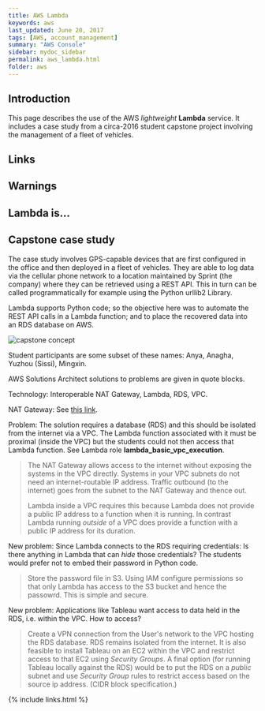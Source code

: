 ```yaml
---
title: AWS Lambda
keywords: aws
last_updated: June 20, 2017
tags: [AWS, account_management]
summary: "AWS Console"
sidebar: mydoc_sidebar
permalink: aws_lambda.html
folder: aws
---
```


## Introduction


This page describes the use of the AWS *lightweight* **Lambda** service. It includes a case study 
from a circa-2016 student capstone project involving the management of a fleet of vehicles. 


## Links


## Warnings


## Lambda is...


## Capstone case study

The case study involves GPS-capable devices that are first configured in the office and then deployed
in a fleet of vehicles. They are able to log data via the cellular phone network to a location maintained
by Sprint (the company) where they can be retrieved using a REST API. This in turn can be called programmatically
for example using the Python urllib2 Library. 


Lambda supports Python code; so the objective here was to automate the REST API calls in a Lambda function; 
and to place the recovered data into an RDS database on AWS. 


![capstone concept](/documentation/images/aws/aws_lambda0001.png)


Student participants are some subset of these names: Anya, Anagha, Yuzhou (Sissi), Mingxin.


AWS Solutions Architect solutions to problems are given in quote blocks.


Technology: Interoperable NAT Gateway, Lambda, RDS, VPC.


NAT Gateway: See [this link](http://docs.aws.amazon.com/AmazonVPC/latest/UserGuide/vpc-nat-gateway.html).


Problem: The solution requires a database (RDS) and this should be isolated from the internet via a VPC.
The Lambda function associated with it must be proximal (inside the VPC) but the students could not then
access that Lambda function. See Lambda role **lambda_basic_vpc_execution**.


> The NAT Gateway allows access to the internet without exposing the systems in the VPC directly.
> Systems in your VPC subnets do not need an internet-routable IP address. Traffic outbound (to the internet)
> goes from the subnet to the NAT Gateway and thence out. 
>
> Lambda inside a VPC requires this because Lambda does not provide a public IP address to a function when it is 
> running. In contrast Lambda running *outside* of a VPC does provide a function with a public IP address 
> for its duration.


New problem: Since Lambda connects to the RDS requiring credentials: Is there anything in Lambda that can *hide*
those credentials? The students would prefer not to embed their password in Python code. 


> Store the password file in S3. Using IAM configure permissions so that only Lambda has access to the S3 bucket
> and hence the passowrd. This is simple and secure. 


New problem: Applications like Tableau want access to data held in the RDS, i.e. within the VPC. How to access?


> Create a VPN connection from the User's network to the VPC hosting the RDS database. RDS remains 
> isolated from the internet. It is also feasible to install Tableau on an EC2 within the VPC and restrict
> access to that EC2 using *Security Groups*. A final option (for running Tableau locally against the 
> RDS) would be to put the RDS on a *public* subnet and use *Security Group* rules to restrict access
> based on the source ip address. (CIDR block specification.)


{% include links.html %}
